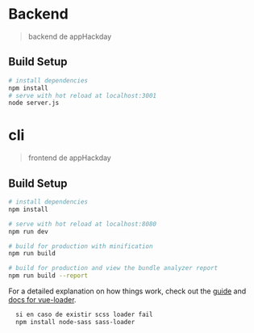 # Backend

> backend de appHackday

## Build Setup
``` bash
# install dependencies
npm install
# serve with hot reload at localhost:3001
node server.js
```

# cli

> frontend de appHackday

## Build Setup

``` bash
# install dependencies
npm install

# serve with hot reload at localhost:8080
npm run dev

# build for production with minification
npm run build

# build for production and view the bundle analyzer report
npm run build --report
```

For a detailed explanation on how things work, check out the [guide](http://vuejs-templates.github.io/webpack/) and [docs for vue-loader](http://vuejs.github.io/vue-loader).

```bash
  si en caso de existir scss loader fail 
  npm install node-sass sass-loader
```
